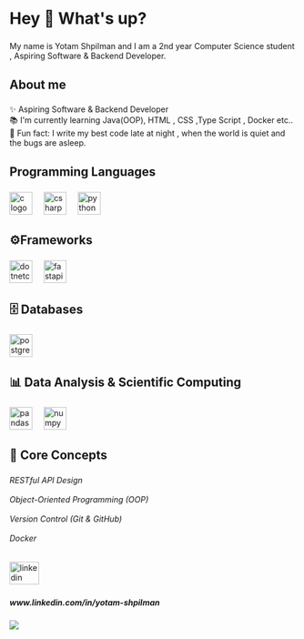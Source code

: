 <h1 align="left">Hey 👋 What's up?</h1>

###

<p align="left">My name is Yotam Shpilman and I am a 2nd year Computer Science student ,  Aspiring Software & Backend Developer.</p>

###

<h2 align="left">About me</h2>

###

<p align="left">✨ Aspiring Software & Backend Developer<br>📚 I'm currently learning Java(OOP), HTML , CSS ,Type Script , Docker etc..<br>🎲 Fun fact: I write my best code late at night , when the world is quiet and the bugs are asleep.</p>

###

<h2 align="left">Programming Languages</h2>

###

<div align="left">
  <img src="https://cdn.jsdelivr.net/gh/devicons/devicon/icons/c/c-original.svg" height="40" alt="c logo"  />
  <img width="12" />
  <img src="https://cdn.jsdelivr.net/gh/devicons/devicon/icons/csharp/csharp-original.svg" height="40" alt="csharp logo"  />
  <img width="12" />
  <img src="https://cdn.jsdelivr.net/gh/devicons/devicon/icons/python/python-original.svg" height="40" alt="python logo"  />
</div>

###

<h2 align="left">⚙️Frameworks</h2>

###

<div align="left">
  <img src="https://cdn.jsdelivr.net/gh/devicons/devicon/icons/dotnetcore/dotnetcore-original.svg" height="40" alt="dotnetcore logo"  />
  <img width="12" />
  <img src="https://cdn.jsdelivr.net/gh/devicons/devicon/icons/fastapi/fastapi-original.svg" height="40" alt="fastapi logo"  />
</div>

###

<h2 align="left">🗄️ Databases</h2>

###

<div align="left">
  <img src="https://cdn.jsdelivr.net/gh/devicons/devicon/icons/postgresql/postgresql-original.svg" height="40" alt="postgresql logo"  />
</div>

###

<h2 align="left">📊 Data Analysis & Scientific Computing</h2>

###

<div align="left">
  <img src="https://cdn.jsdelivr.net/gh/devicons/devicon/icons/pandas/pandas-original.svg" height="40" alt="pandas logo"  />
  <img width="12" />
  <img src="https://cdn.jsdelivr.net/gh/devicons/devicon/icons/numpy/numpy-original.svg" height="40" alt="numpy logo"  />
</div>

###

<h2 align="left">🧠 Core Concepts</h2>

###

<h6 align="left">RESTful API Design<br><br>Object-Oriented Programming (OOP)<br><br>Version Control (Git & GitHub)<br><br>Docker</h6>

###

<p align="left"></p>

###

<div align="left">
</div>

###

<div align="left">
  <img src="https://raw.githubusercontent.com/maurodesouza/profile-readme-generator/master/src/assets/icons/social/linkedin/default.svg" width="52" height="40" alt="linkedin logo"  />
</div>

###

<h5 align="left">www.linkedin.com/in/yotam-shpilman</h5>

###

<div align="left">
</div>

###

<div align="left">
</div>

###

<div align="left">
</div>

###

<div>
  <img style="100%" src="https://capsule-render.vercel.app/api?type=waving&height=100&section=header&reversal=false&fontSize=70&fontColor=FFFFFF&fontAlign=50&fontAlignY=50&stroke=-&animation=scaleIn&descSize=20&descAlign=50&descAlignY=50&theme=gruvbox"  />
</div>

###
